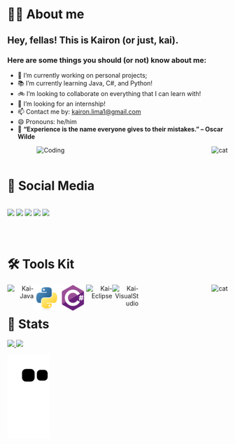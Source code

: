 # 👩‍💻 About me

## Hey, fellas! This is Kairon (or just, kai).

### Here are some things you should (or not) know about me:

- 🔭 I’m currently working on personal projects;
- 📚 I’m currently learning Java, C#, and Python!
- 🚲 I’m looking to collaborate on everything that I can learn with!
- 🔎 I’m looking for an internship!
- 📫 Contact me by: kairon.lima1@gmail.com
- 😄 Pronouns: he/him
- 🎈 **“Experience is the name everyone gives to their mistakes.” – Oscar Wilde**

<p align = "right">
<img align="right" alt="cat" height="170" src="https://media.discordapp.net/attachments/852971206193971261/979185664065151007/here.gif?width=468&height=468">
</p>

<img align="right" alt="Coding" width="400" src="https://cdn.dribbble.com/users/1162077/screenshots/3848914/programmer.gif">




<br><br>
# 📱 Social Media
  <div> <br>
  <a href="https://www.instagram.com/deal_with_kai/" target="_blank"><img src="https://img.shields.io/badge/-Instagram-%23E4405F?style=for-the-badge&logo=instagram&logoColor=white" target="_blank"></a>
 <a href="http://dontpad.com/kaidiscordhere02" target="_blank"><img src="https://img.shields.io/badge/Discord-7289DA?style=for-the-badge&logo=discord&logoColor=white" target="_blank"></a> 
  <a href = "mailto:kairon.lima1@gmail.com"><img src="https://img.shields.io/badge/-Gmail-%23333?style=for-the-badge&logo=gmail&logoColor=white" target="_blank"></a>
  <a href="https://www.linkedin.com/in/rafaella-ballerini-45875016a" target="_blank"><img src="https://img.shields.io/badge/-LinkedIn-%230077B5?style=for-the-badge&logo=linkedin&logoColor=white" target="_blank"></a> 
  <a href="https://twitter.com/theblinkai" target="_blank"><img src="https://img.shields.io/badge/Twitter-1DA1F2?style=for-the-badge&logo=twitter&logoColor=white" target="_blank"></a>
    </div> 
    
<br><br>

# 🛠️ Tools Kit
  <div align="right">
  <img align="left" alt="Kai-Java" height="60" width="60" src="https://cdn.jsdelivr.net/gh/devicons/devicon/icons/java/java-original.svg">
  <img align="left" alt="Kai-Python" height="60" width="60" src="https://raw.githubusercontent.com/devicons/devicon/master/icons/python/python-original.svg">
  <img align="left" alt="Kai-Csharp" height="60" width="60" src="https://raw.githubusercontent.com/devicons/devicon/master/icons/csharp/csharp-original.svg">
  <img align="left" alt="Kai-Eclipse" height="60" width="60" src="https://icons.iconarchive.com/icons/papirus-team/papirus-apps/128/eclipse-icon.png">  
  <img align="left" alt="Kai-VisualStudio" height="60" width="60" src="https://cdn.jsdelivr.net/gh/devicons/devicon/icons/visualstudio/visualstudio-plain.svg">  
  <img align="right" alt="cat" height="170" src="https://raw.githubusercontent.com/kaifritz02/kaifritz02/main/media/cat.gif">
    </div>

<br><br>
# 🏅 Stats
  <div>
  <a href="https://github.com/rafaballerini">
  <img height="180em" src="https://github-readme-stats.vercel.app/api?username=kaifritz02&show_icons=true&theme=merko&include_all_commits=true&count_private=true"/>
  <img height="130em" src="https://github-readme-stats.vercel.app/api/top-langs/?username=kaifritz02&layout=compact&langs_count=7&theme=merko"/>
    <br>
</div>
  
![Snake animation](https://github.com/rafaballerini/rafaballerini/blob/output/github-contribution-grid-snake.svg)
  
  
    
  
